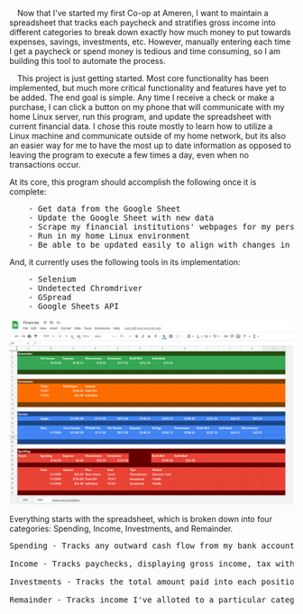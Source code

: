   
&emsp;Now that I've started my first Co-op at Ameren, I want to maintain a spreadsheet that tracks each paycheck and stratifies gross income into different categories to break down exactly how much money to put towards expenses, savings, investments, etc. However, manually entering each time I get a paycheck or spend money is tedious and time consuming, so I am building this tool to automate the process.
  
&emsp;This project is just getting started. Most core functionality has been implemented, but much more critical functionality and features have yet to be added. The end goal is simple. Any time I receive a check or make a purchase, I can click a button on my phone that will communicate with my home Linux server, run this program, and update the spreadsheet with current financial data. I chose this route mostly to learn how to utilize a Linux machine and communicate outside of my home network, but its also an easier way for me to have the most up to date information as opposed to leaving the program to execute a few times a day, even when no transactions occur.

At its core, this program should accomplish the following once it is complete:
<pre>
    - Get data from the Google Sheet
    - Update the Google Sheet with new data
    - Scrape my financial institutions' webpages for my personal income and spending data
    - Run in my home Linux environment
    - Be able to be updated easily to align with changes in financial institutions and/or their websites
</pre>
And, it currently uses the following tools in its implementation:
<pre>
    - Selenium
    - Undetected Chromdriver
    - GSpread
    - Google Sheets API
</pre>
  
  ![Google Sheet](worksheet_screenshot.png)
  
Everything starts with the spreadsheet, which is broken down into four categories: Spending, Income, Investments, and Remainder.
  <pre>
Spending - Tracks any outward cash flow from my bank account. Total spending is broken down into expenses, investment, and discretionary spending. Each purchase is recorded with the date, amount, place, item (websites tend to give merely categorical data i.e. 'Restaurants' from Domino's but not 'Pizza'), type, and method.
      
Income - Tracks paychecks, displaying gross income, tax witholdings, net income, and the proportion of net income I've elected to partition into expenses, savings, investment accounts, and discretionary spending. Will accomodate for any non-paycheck income in the future.
      
Investments - Tracks the total amount paid into each position, and the account it was purchased under. This section could evolve into a whole development of its own, but in the short term I will simply be adding the current values for each position in the future.
      
Remainder - Tracks income I've alloted to a particular category that has yet to be spent. Quickly shows exactly how much money is left in my budget for each category.
</pre>    
  

